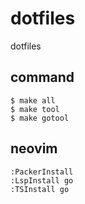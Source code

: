 # dotfiles

dotfiles

## command 

```
$ make all 
$ make tool 
$ make gotool 
```

## neovim

```
:PackerInstall
:LspInstall go
:TSInstall go
```
